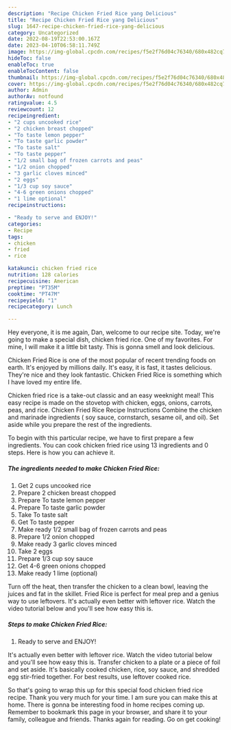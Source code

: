 ```yaml
---
description: "Recipe Chicken Fried Rice yang Delicious"
title: "Recipe Chicken Fried Rice yang Delicious"
slug: 1647-recipe-chicken-fried-rice-yang-delicious
category: Uncategorized
date: 2022-08-19T22:53:00.167Z
date: 2023-04-10T06:58:11.749Z
image: https://img-global.cpcdn.com/recipes/f5e2f76d04c76340/680x482cq70/chicken-fried-rice-recipe-main-photo.jpg
hideToc: false
enableToc: true
enableTocContent: false
thumbnail: https://img-global.cpcdn.com/recipes/f5e2f76d04c76340/680x482cq70/chicken-fried-rice-recipe-main-photo.jpg
cover: https://img-global.cpcdn.com/recipes/f5e2f76d04c76340/680x482cq70/chicken-fried-rice-recipe-main-photo.jpg
author: Admin
authorAv: notfound
ratingvalue: 4.5
reviewcount: 12
recipeingredient:
- "2 cups uncooked rice"
- "2 chicken breast chopped"
- "To taste lemon pepper"
- "To taste garlic powder"
- "To taste salt"
- "To taste pepper"
- "1/2 small bag of frozen carrots and peas"
- "1/2 onion chopped"
- "3 garlic cloves minced"
- "2 eggs"
- "1/3 cup soy sauce"
- "4-6 green onions chopped"
- "1 lime optional"
recipeinstructions:

- "Ready to serve and ENJOY!"
categories:
- Recipe
tags:
- chicken
- fried
- rice

katakunci: chicken fried rice 
nutrition: 128 calories
recipecuisine: American
preptime: "PT35M"
cooktime: "PT47M"
recipeyield: "1"
recipecategory: Lunch

---
```



Hey everyone, it is me again, Dan, welcome to our recipe site. Today, we're going to make a special dish, chicken fried rice. One of my favorites. For mine, I will make it a little bit tasty. This is gonna smell and look delicious.

Chicken Fried Rice is one of the most popular of recent trending foods on earth. It's enjoyed by millions daily. It's easy, it is fast, it tastes delicious. They're nice and they look fantastic. Chicken Fried Rice is something which I have loved my entire life.

Chicken fried rice is a take-out classic and an easy weeknight meal! This easy recipe is made on the stovetop with chicken, eggs, onions, carrots, peas, and rice. Chicken Fried Rice Recipe Instructions Combine the chicken and marinade ingredients ( soy sauce, cornstarch, sesame oil, and oil). Set aside while you prepare the rest of the ingredients.


To begin with this particular recipe, we have to first prepare a few ingredients. You can cook chicken fried rice using 13 ingredients and 0 steps. Here is how you can achieve it.

<!--inarticleads1-->

##### The ingredients needed to make Chicken Fried Rice:

1. Get 2 cups uncooked rice
1. Prepare 2 chicken breast chopped
1. Prepare To taste lemon pepper
1. Prepare To taste garlic powder
1. Take To taste salt
1. Get To taste pepper
1. Make ready 1/2 small bag of frozen carrots and peas
1. Prepare 1/2 onion chopped
1. Make ready 3 garlic cloves minced
1. Take 2 eggs
1. Prepare 1/3 cup soy sauce
1. Get 4-6 green onions chopped
1. Make ready 1 lime (optional)


Turn off the heat, then transfer the chicken to a clean bowl, leaving the juices and fat in the skillet. Fried Rice is perfect for meal prep and a genius way to use leftovers. It&#39;s actually even better with leftover rice. Watch the video tutorial below and you&#39;ll see how easy this is. 

<!--inarticleads2-->

##### Steps to make Chicken Fried Rice:


1. Ready to serve and ENJOY!

It&#39;s actually even better with leftover rice. Watch the video tutorial below and you&#39;ll see how easy this is. Transfer chicken to a plate or a piece of foil and set aside. It&#39;s basically cooked chicken, rice, soy sauce, and shredded egg stir-fried together. For best results, use leftover cooked rice. 

So that's going to wrap this up for this special food chicken fried rice recipe. Thank you very much for your time. I am sure you can make this at home. There is gonna be interesting food in home recipes coming up. Remember to bookmark this page in your browser, and share it to your family, colleague and friends. Thanks again for reading. Go on get cooking!
